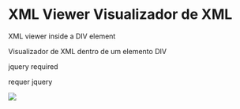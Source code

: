 XML Viewer
Visualizador de XML
=========

XML viewer inside a DIV element

Visualizador de XML dentro de um elemento DIV

jquery required

requer jquery

<img src="https://github.com/PericlesNetto/aplicacao/blob/master/image.png">
